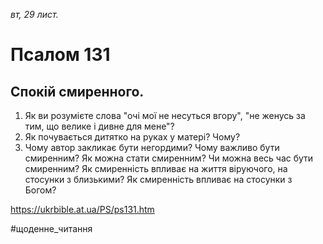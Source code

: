 
_вт, 29 лист._

# Псалом 131

## Спокій смиренного.
1. Як ви розумієте слова "очі мої не несуться вгору", "не женусь за тим, що велике і дивне для мене"?
2. Як почувається дитятко на руках у матері? Чому?
3. Чому автор закликає бути негордими? Чому важливо бути смиренним? Як можна стати смиренним? Чи можна весь час бути смиренним? Як смиренність впливає на життя віруючого, на стосунки з близькими? Як смиренність впливає на стосунки з Богом?

https://ukrbible.at.ua/PS/ps131.htm

#щоденне_читання
